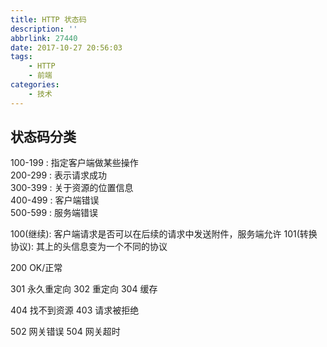 ```yaml
---
title: HTTP 状态码
description: ''
abbrlink: 27440
date: 2017-10-27 20:56:03
tags:
    - HTTP 
    - 前端
categories:
    - 技术
---
```


## 状态码分类

100-199 : 指定客户端做某些操作  
200-299 : 表示请求成功  
300-399 : 关于资源的位置信息  
400-499 : 客户端错误  
500-599 : 服务端错误  



100(继续): 客户端请求是否可以在后续的请求中发送附件，服务端允许
101(转换协议): 其上的头信息变为一个不同的协议


200 OK/正常

301 永久重定向
302 重定向
304 缓存 

404 找不到资源
403 请求被拒绝

502 网关错误
504 网关超时





























